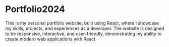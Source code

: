 # Portfolio2024
This is my personal portfolio website, built using React, where I showcase my skills, projects, and experiences as a developer. The website is designed to be responsive, interactive, and user-friendly, demonstrating my ability to create modern web applications with React.
